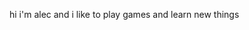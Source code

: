 hi i'm alec and i like to play games and learn new things

<!---
alecwwest/alecwwest is a ✨ special ✨ repository because its `README.md` (this file) appears on your GitHub profile.
You can click the Preview link to take a look at your changes.
--->
